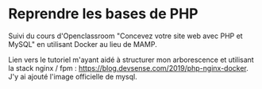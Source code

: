 # Reprendre les bases de PHP
Suivi du cours d'Openclassroom "Concevez votre site web avec PHP et MySQL" en utilisant Docker au lieu de MAMP.

Lien vers le tutoriel m'ayant aidé à structurer mon arborescence et utilisant la stack nginx / fpm : https://blog.devsense.com/2019/php-nginx-docker. J'y ai ajouté l'image officielle de mysql.

